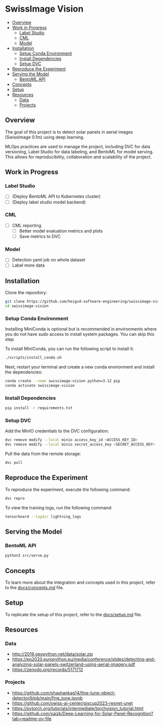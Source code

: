 # SwissImage Vision

- [Overview](#overview)
- [Work in Progress](#work-in-progress)
  - [Label Studio](#label-studio)
  - [CML](#cml)
  - [Model](#model)
- [Installation](#installation)
  - [Setup Conda Environment](#setup-conda-environment)
  - [Install Dependencies](#install-dependencies)
  - [Setup DVC](#setup-dvc)
- [Reproduce the Experiment](#reproduce-the-experiment)
- [Serving the Model](#serving-the-model)
  - [BentoML API](#bentoml-api)
- [Concepts](#concepts)
- [Setup](#setup)
- [Resources](#resources)
  - [Data](#data)
  - [Projects](#projects)

## Overview

The goal of this project is to detect solar panels in aerial images (SwissImage 0.1m) using deep learning.

MLOps practices are used to manage the project, including DVC for data versioning, Label Studio for data labeling, and BentoML for model serving. This allows for reproducibility, collaboration and scalability of the project.

## Work in Progress

### Label Studio

- [ ] (Deploy BentoML API to Kubernetes cluster)
- [ ] (Deploy label studio model backend)

### CML

- [ ] CML reporting
  - [ ] Better model evaluation metrics and plots
  - [ ] Save metrics to DVC

### Model

- [ ] Detection yaml job on whole dataset
- [ ] Label more data

## Installation

Clone the repository:

```bash
git clone https://github.com/heigvd-software-engineering/swissimage-vision.git
cd swissimage-vision
```

### Setup Conda Environment

Installing MiniConda is optional but is recommended in environments where you do not have sudo access to install system packages. You can skip this step

To install MiniConda, you can run the following script to install it:

```bash
./scripts/install_conda.sh
```

Next, restart your terminal and create a new conda environment and install the dependencies:

```bash
conda create --name swissimage-vision python=3.12 pip
conda activate swissimage-vision
```

### Install Dependencies

```bash
pip install -r requirements.txt
```

### Setup DVC

Add the MinIO credentials to the DVC configuration:

```bash
dvc remove modify --local minio access_key_id <ACCESS_KEY_ID>
dvc remove modify --local minio secret_access_key <SECRET_ACCESS_KEY>
```

Pull the data from the remote storage:

```bash
dvc pull
```

## Reproduce the Experiment

To reproduce the experiment, execute the following command:

```bash
dvc repro
```

To view the training logs, run the following command:

```bash
tensorboard --logdir lightning_logs
```

## Serving the Model

<!-- DEPRECATED
### Gradio Demo

Run the following command to start the Gradio demo interface:

```bash
python3 src/demo.py
``` -->

### BentoML API

```bash
python3 src/serve.py
```

## Concepts

To learn more about the integration and concepts used in this project, refer to the [docs/concepts.md](docs/concepts.md) file.

## Setup

To replicate the setup of this project, refer to the [docs/setup.md](docs/setup.md) file.

## Resources

### Data

- http://2019.geopython.net/data/solar.zip
- https://ep2020.europython.eu/media/conference/slides/detecting-and-analyzing-solar-panels-switzerland-using-aerial-imagery.pdf
- https://zenodo.org/records/5171712

### Projects

- https://github.com/shashankag14/fine-tune-object-detector/blob/main/fine_tune.ipynb
- https://github.com/swiss-ai-center/giscup2023-resnet-unet
- https://pytorch.org/tutorials/intermediate/torchvision_tutorial.html
- https://github.com/saizk/Deep-Learning-for-Solar-Panel-Recognition?tab=readme-ov-file
